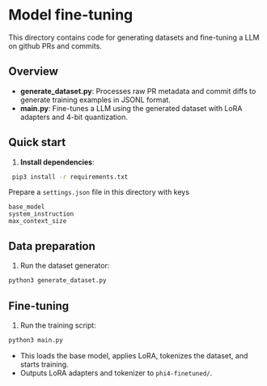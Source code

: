 # Model fine-tuning

This directory contains code for generating datasets and fine-tuning a LLM on github PRs and commits.

## Overview

- **generate_dataset.py**: Processes raw PR metadata and commit diffs to generate training examples in JSONL format.
- **main.py**: Fine-tunes a LLM using the generated dataset with LoRA adapters and 4-bit quantization.

## Quick start

1. **Install dependencies**:
```bash
 pip3 install -r requirements.txt
 ```

Prepare a `settings.json` file in this directory with keys
```
base_model
system_instruction
max_context_size
```

## Data preparation

1. Run the dataset generator:
```sh
python3 generate_dataset.py
```

## Fine-tuning

1. Run the training script:
```sh
python3 main.py
```

- This loads the base model, applies LoRA, tokenizes the dataset, and starts training.
- Outputs LoRA adapters and tokenizer to `phi4-finetuned/`.
